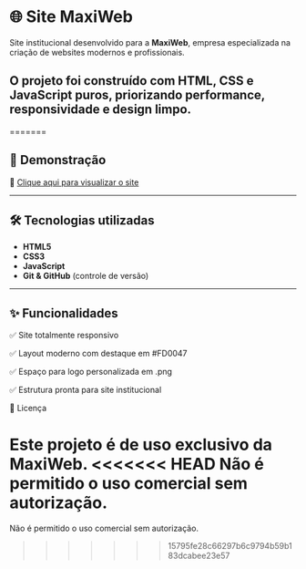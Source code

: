 # 🌐 Site MaxiWeb

Site institucional desenvolvido para a **MaxiWeb**, empresa especializada na criação de websites modernos e profissionais. 

## O projeto foi construído com **HTML, CSS e JavaScript puros**, priorizando performance, responsividade e design limpo.
=======

## 🚀 Demonstração
🔗 [Clique aqui para visualizar o site](https://jeniffer-mxm.github.io/Site-MaxiWeb/)

---

## 🛠️ Tecnologias utilizadas
- **HTML5**
- **CSS3**
- **JavaScript**
- **Git & GitHub** (controle de versão)

---

## ✨ Funcionalidades

✅ Site totalmente responsivo

✅ Layout moderno com destaque em #FD0047

✅ Espaço para logo personalizada em .png

✅ Estrutura pronta para site institucional

📄 Licença

Este projeto é de uso exclusivo da MaxiWeb.
<<<<<<< HEAD
Não é permitido o uso comercial sem autorização.
=======
Não é permitido o uso comercial sem autorização.
>>>>>>> 15795fe28c66297b6c9794b59b183dcabee23e57
